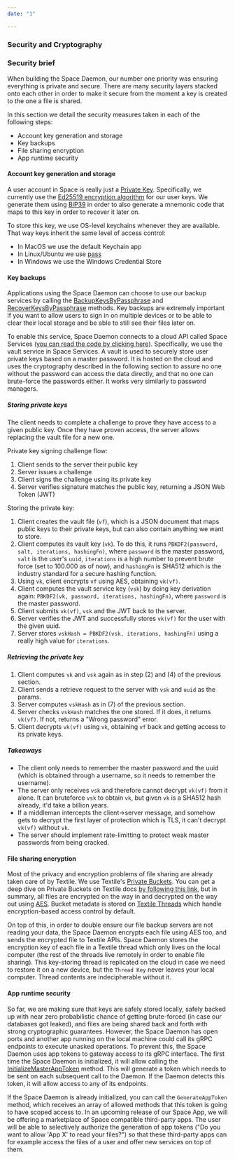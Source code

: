 ```yaml
---
date: "1"

---
```

<script>
  window.intercomSettings = {
    app_id: "ywevvpcu"
  };
</script>

<script>
// We pre-filled your app ID in the widget URL: 'https://widget.intercom.io/widget/ywevvpcu'
(function(){var w=window;var ic=w.Intercom;if(typeof ic==="function"){ic('reattach_activator');ic('update',w.intercomSettings);}else{var d=document;var i=function(){i.c(arguments);};i.q=[];i.c=function(args){i.q.push(args);};w.Intercom=i;var l=function(){var s=d.createElement('script');s.type='text/javascript';s.async=true;s.src='https://widget.intercom.io/widget/ywevvpcu';var x=d.getElementsByTagName('script')[0];x.parentNode.insertBefore(s,x);};if(w.attachEvent){w.attachEvent('onload',l);}else{w.addEventListener('load',l,false);}}})();
</script>

### Security and Cryptography

### Security brief

When building the Space Daemon, our number one priority was ensuring everything is private and secure. There are many security layers stacked onto each other in order to make it secure from the moment a key is created to the one a file is shared.

In this section we detail the security measures taken in each of the following steps:

- Account key generation and storage
- Key backups
- File sharing encryption
- App runtime security

#### Account key generation and storage

A user account in Space is really just a [Private Key](https://en.wikipedia.org/wiki/Public-key_cryptography). Specifically, we currently use the [Ed25519 encryption algorithm](https://en.wikipedia.org/wiki/Public-key_cryptography) for our user keys. We generate them using [BIP39](https://github.com/bitcoin/bips/blob/master/bip-0039.mediawiki) in order to also generate a mnemonic code that maps to this key in order to recover it later on.

To store this key, we use OS-level keychains whenever they are available. That way keys inherit the same level of access control:

- In MacOS we use the default Keychain app
- In Linux/Ubuntu we use [pass](https://www.passwordstore.org/)
- In Windows we use the Windows Credential Store

#### Key backups

Applications using the Space Daemon can choose to use our backup services by calling the [BackupKeysByPassphrase](../getting-started/#Backup-keys-by-passphrase) and [RecoverKeysByPassphrase](../getting-started/#Recover-keys-by-passphrase) methods. Key backups are extremely important if you want to allow users to sign in on multiple devices or to be able to clear their local storage and be able to still see their files later on.

To enable this service, Space Daemon connects to a cloud API called Space Services ([you can read the code by clicking here](https://github.com/FleekHQ/space-services/)). Specifically, we use the vault service in Space Services. A vault is used to securely store user private keys based on a master password. It is hosted on the cloud and uses the cryptography described in the following section to assure no one without the password can access the data directly, and that no one can brute-force the passwords either. It works very similarly to password managers.

##### Storing private keys

The client needs to complete a challenge to prove they have access to a given public key. Once they have proven access, the server allows replacing the vault file for a new one.

Private key signing challenge flow:

1. Client sends to the server their public key
2. Server issues a challenge
3. Client signs the challenge using its private key
4. Server verifies signature matches the public key, returning a JSON Web Token (JWT)

Storing the private key:

1. Client creates the vault file (`vf`), which is a JSON document that maps public keys to their private keys, but can also contain anything we want to store.
2. Client computes its vault key (`vk`). To do this, it runs `PBKDF2(password, salt, iterations, hashingFn)`, where `password` is the master password, `salt` is the user's `uuid`, `iterations` is a high number to prevent brute force (set to 100.000 as of now), and `hashingFn` is SHA512 which is the industry standard for a secure hashing function.
3. Using `vk`, client encrypts `vf` using AES, obtaining `vk(vf)`.
4. Client computes the vault service key (`vsk`) by doing key derivation again: `PBKDF2(vk, password, iterations, hashingFn)`, where `password` is the master password.
5. Client submits `vk(vf)`, `vsk` and the JWT back to the server.
6. Server verifies the JWT and successfully stores `vk(vf)` for the user with the given uuid.
7. Server stores `vskHash = PBKDF2(vsk, iterations, hashingFn)` using a really high value for `iterations`.

##### Retrieving the private key

1. Client computes `vk` and `vsk` again as in step (2) and (4) of the previous section.
2. Client sends a retrieve request to the server with `vsk` and `uuid` as the params.
3. Server computes `vskHash` as in (7) of the previous section.
4. Server checks `vskHash` matches the one stored. If it does, it returns `vk(vf)`. If not, returns a "Wrong password" error.
5. Client decrypts `vk(vf)` using `vk`, obtaining `vf` back and getting access to its private keys.

##### Takeaways

- The client only needs to remember the master password and the uuid (which is obtained through a username, so it needs to remember the username).
- The server only receives `vsk` and therefore cannot decrypt `vk(vf)` from it alone. It can bruteforce `vsk` to obtain `vk`, but given `vk` is a SHA512 hash already, it'd take a billion years.
- If a middleman intercepts the client->server message, and somehow gets to decrypt the first layer of protection which is TLS, it can't decrypt `vk(vf)` without `vk`.
- The server should implement rate-limitting to protect weak master passwords from being cracked.

#### File sharing encryption

Most of the privacy and encryption problems of file sharing are already taken care of by Textile. We use Textile's [Private Buckets](https://docs.textile.io/buckets/#encryption). You can get a deep dive on Private Buckets on Textile docs [by following this link](https://docs.textile.io/buckets/#encryption), but in summary, all files are encrypted on the way in and decrypted on the way out using [AES](https://en.wikipedia.org/wiki/Advanced_Encryption_Standard). Bucket metadata is stored on [Textile Threads](https://docs.textile.io/threads/) which handle encryption-based access control by default.

On top of this, in order to double ensure our file backup servers are not reading your data, the Space Daemon encrypts each file using AES too, and sends the encrypted file to Textile APIs. Space Daemon stores the encryption key of each file in a Textile thread which only lives on the local computer (the rest of the threads live remotely in order to enable file sharing). This key-storing thread is replicated on the cloud in case we need to restore it on a new device, but the `Thread Key` never leaves your local computer. Thread contents are indecipherable without it.

#### App runtime security

So far, we are making sure that keys are safely stored locally, safely backed up with near zero probabilistic chance of getting brute-forced (in case our databases got leaked), and files are being shared back and forth with strong cryptographic guarantees. However, the Space Daemon has open ports and another app running on the local machine could call its gRPC endpoints to execute unasked operations. To prevent this, the Space Daemon uses app tokens to gateway access to its gRPC interface. The first time the Space Daemon is initialized, it will allow calling the [InitializeMasterAppToken](../getting-started/#Initialize-master-app-token) method. This will generate a token which needs to be sent on each subsequent call to the Daemon. If the Daemon detects this token, it will allow access to any of its endpoints.

If the Space Daemon is already initialized, you can call the `GenerateAppToken` method, which receives an array of allowed methods that this token is going to have scoped access to. In an upcoming release of our Space App, we will be offering a marketplace of Space compatible third-party apps. The user will be able to selectively authorize the generation of app tokens ("Do you want to allow 'App X' to read your files?") so that these third-party apps can for example access the files of a user and offer new services on top of them.